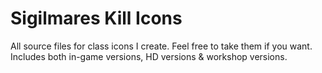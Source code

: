 # Sigilmares Kill Icons
 
All source files for class icons I create. Feel free to take them if you want.
Includes both in-game versions, HD versions & workshop versions.
